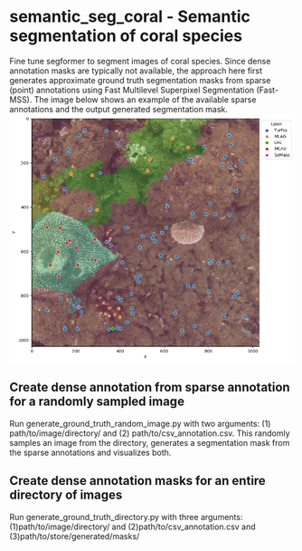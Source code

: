 # semantic_seg_coral - Semantic segmentation of coral species

Fine tune segformer to segment images of coral species. Since dense annotation masks are typically not available, the approach here first generates approximate ground truth segmentation masks from sparse (point) annotations using Fast Multilevel Superpixel Segmentation (Fast-MSS).
The image below shows an example of the available sparse annotations and the output generated segmentation mask.
![annotations](/assets/coral_example_annotation.png)

## Create dense annotation from sparse annotation for a randomly sampled image
Run generate_ground_truth_random_image.py with two arguments: (1) path/to/image/directory/ and (2) path/to/csv_annotation.csv. This randomly samples an image from the directory, generates a segmentation mask from the sparse annotations and visualizes both.
## Create dense annotation masks for an entire directory of images
Run generate_ground_truth_directory.py with three arguments: (1)path/to/image/directory/ and (2)path/to/csv_annotation.csv and (3)path/to/store/generated/masks/ 
